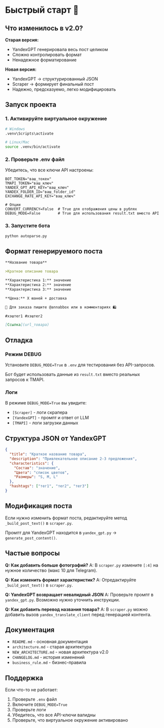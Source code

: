 # Быстрый старт 🚀

## Что изменилось в v2.0?

**Старая версия:**
- YandexGPT генерировала весь пост целиком
- Сложно контролировать формат
- Ненадежное форматирование

**Новая версия:**
- YandexGPT → структурированный JSON
- Scraper → формирует финальный пост
- Надежно, предсказуемо, легко модифицировать

## Запуск проекта

### 1. Активируйте виртуальное окружение

```bash
# Windows
.venv\Scripts\activate

# Linux/Mac
source .venv/bin/activate
```

### 2. Проверьте .env файл

Убедитесь, что все ключи API настроены:

```env
BOT_TOKEN="ваш_токен"
TMAPI_TOKEN="ваш_ключ"
YANDEX_GPT_API_KEY="ваш_ключ"
YANDEX_FOLDER_ID="ваш_folder_id"
EXCHANGE_RATE_API_KEY="ваш_ключ"

# Опции
CONVERT_CURRENCY=False  # True для отображения цены в рублях
DEBUG_MODE=False        # True для использования result.txt вместо API
```

### 3. Запустите бота

```bash
python autoparse.py
```

## Формат генерируемого поста

```markdown
**Название товара**

>Краткое описание товара

**Характеристика 1:** значение
**Характеристика 2:** значение
**Характеристика 3:** значение

**Цена:** X юаней + доставка

📝 Для заказа пишите @annabbox или в комментариях 🛍️

#хэштег1 #хэштег2

[Ссылка](url_товара)
```

## Отладка

### Режим DEBUG

Установите `DEBUG_MODE=True` в `.env` для тестирования без API-запросов.

Бот будет использовать данные из `result.txt` вместо реальных запросов к TMAPI.

### Логи

В режиме `DEBUG_MODE=True` вы увидите:
- `[Scraper]` - логи скрапера
- `[YandexGPT]` - промпт и ответ от LLM
- `[TMAPI]` - логи загрузки данных

## Структура JSON от YandexGPT

```json
{
  "title": "Краткое название товара",
  "description": "Привлекательное описание 2-3 предложения",
  "characteristics": {
    "Состав": "значение",
    "Цвета": "список цветов",
    "Размеры": "S, M, L"
  },
  "hashtags": ["тег1", "тег2", "тег3"]
}
```

## Модификация поста

Если нужно изменить формат поста, редактируйте метод `_build_post_text()` в `scraper.py`.

Промпт для YandexGPT находится в `yandex_gpt.py` → `generate_post_content()`.

## Частые вопросы

**Q: Как добавить больше фотографий?**
A: В `scraper.py` измените `[:4]` на нужное количество (макс 10 для Telegram).

**Q: Как изменить формат характеристик?**
A: Отредактируйте `_build_post_text()` в `scraper.py`.

**Q: YandexGPT возвращает невалидный JSON**
A: Проверьте промпт в `yandex_gpt.py`. Возможно нужно уточнить инструкции.

**Q: Как добавить перевод названия товара?**
A: В `scraper.py` можно добавить вызов `yandex_translate_client` перед генерацией контента.

## Документация

- `README.md` - основная документация
- `architecture.md` - старая архитектура
- `NEW_ARCHITECTURE.md` - новая архитектура v2.0
- `CHANGELOG.md` - история изменений
- `business_rule.md` - бизнес-правила

## Поддержка

Если что-то не работает:

1. Проверьте `.env` файл
2. Включите `DEBUG_MODE=True`
3. Проверьте логи
4. Убедитесь, что все API-ключи валидны
5. Проверьте, что виртуальное окружение активировано


